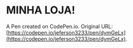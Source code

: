 # MINHA LOJA!

A Pen created on CodePen.io. Original URL: [https://codepen.io/jeferson3233/pen/dymGeLx](https://codepen.io/jeferson3233/pen/dymGeLx).


